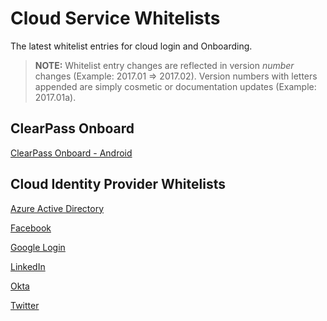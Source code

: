 # Cloud Service Whitelists

The latest whitelist entries for cloud login and Onboarding.

> __NOTE:__ Whitelist entry changes are reflected in version _number_ changes (Example: 2017.01 => 2017.02). Version numbers with letters appended are simply cosmetic or documentation updates (Example: 2017.01a).


## ClearPass Onboard
[ClearPass Onboard - Android](onboard/onboard_android.md)

## Cloud Identity Provider Whitelists
[Azure Active Directory](cloud-login/cloud-login_azure-active-directory.md)

[Facebook](cloud-login/cloud-login_facebook.md)

[Google Login](cloud-login/cloud-login_google.md)

[LinkedIn](cloud-login/cloud-login_linkedin.md)

[Okta](cloud-login/cloud-login_okta.md)

[Twitter](cloud-login/cloud-login_twitter.md)
